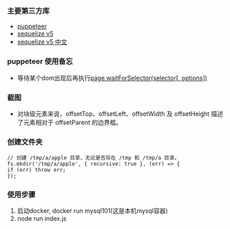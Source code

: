 ### 主要第三方库
  - [puppeteer](https://www.bookstack.cn/read/puppeteer-api-zh_CN/class-Puppeteer.md)
  - [sequelize v5](https://sequelize.org/v5/manual/models-definition.html#configuration)
  - [sequelize v5 中文](https://itbilu.com/nodejs/npm/V1PExztfb.html)





### puppeteer 使用备忘
  - 等待某个dom出现后再执行[page.waitForSelector(selector[, options])](https://www.bookstack.cn/read/puppeteer-api-zh_CN/class-Page.md#page.waitForFunction(pageFunction[,%20options[,%20%E2%80%A6args]]))




### 截图
  - 对块级元素来说，offsetTop、offsetLeft、offsetWidth 及 offsetHeight 描述了元素相对于 offsetParent 的边界框。


### 创建文件夹
  ```
// 创建 /tmp/a/apple 目录，无论是否存在 /tmp 和 /tmp/a 目录。
fs.mkdir('/tmp/a/apple', { recursive: true }, (err) => {
  if (err) throw err;
});

  ```



### 使用步骤
1. 启动docker, docker run mysql101(这是本机mysql容器)
2. node run index.js



